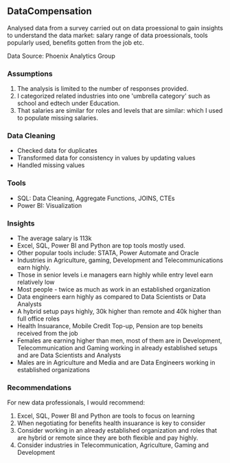 ## DataCompensation
Analysed data from a survey carried out on data proessional to gain insights to understand the data market: salary range of data proessionals, tools popularly used, benefits gotten from the job etc.

Data Source: Phoenix Analytics Group

### Assumptions
1. The analysis is limited to the number of responses provided.
2. I categorized related industries into one 'umbrella category' such as school and edtech under Education.
3. That salaries are similar for roles and levels that are similar: which I used to populate missing salaries.

### Data Cleaning
- Checked data for duplicates
- Transformed data for consistency in values by updating values
- Handled missing values

### Tools
- SQL: Data Cleaning, Aggregate Functions, JOINS, CTEs
- Power BI: Visualization

### Insights
- The average salary is 113k 
- Excel, SQL, Power BI and Python are top tools mostly used.
- Other popular tools include: STATA, Power Automate and Oracle
- Industries in Agriculture, gaming, Development and Telecommunications earn highly.
- Those in senior levels i.e managers earn highly while entry level earn relatively low
- Most people - twice as much as work in an established organization
- Data engineers earn highly as compared to Data Scientists or Data Analysts
- A hybrid setup pays highly, 30k higher than remote and 40k higher than full office roles
- Health Insuarance, Mobile Credit Top-up, Pension are top beneits received from the job
- Females are earning higher than men, most of them are in Development, Telecommunication and Gaming working in already established setups and are Data Scientists and Analysts
- Males are in Agriculture and Media and are Data Engineers working in established organizations

###  Recommendations
For new data professionals, I would recommend:
1. Excel, SQL, Power BI and Python are tools to focus on learning
2. When negotiating for benefits health insuarance is key to consider
3. Consider working in an already established organization and roles that are hybrid or remote since they are both flexible and pay highly.
4. Consider industries in Telecommunication, Agriculture, Gaming and Development

